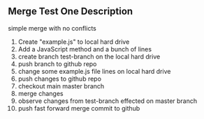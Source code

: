 
## Merge Test One Description

simple merge with no conflicts

1. Create "example.js" to local hard drive
0. Add a JavaScript method and a bunch of lines
0. create branch test-branch on the local hard drive
0. push branch to github repo
0. change some example.js file lines on local hard drive
0. push changes to github repo
0. checkout main master branch
0. merge changes
0. observe changes from test-branch effected on master branch
0. push fast forward merge commit to github